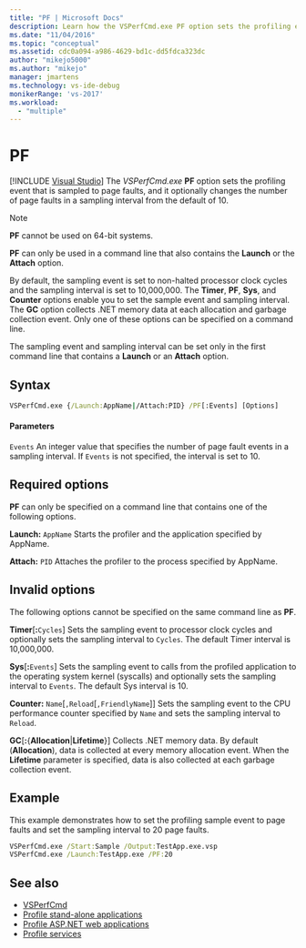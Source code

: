 ```yaml
---
title: "PF | Microsoft Docs"
description: Learn how the VSPerfCmd.exe PF option sets the profiling event that is sampled to page faults, and it changes the number of page faults in a sampling interval.
ms.date: "11/04/2016"
ms.topic: "conceptual"
ms.assetid: cdc0a094-a986-4629-bd1c-dd5fdca323dc
author: "mikejo5000"
ms.author: "mikejo"
manager: jmartens
ms.technology: vs-ide-debug
monikerRange: 'vs-2017'
ms.workload:
  - "multiple"
---
```

# PF

 [!INCLUDE [Visual Studio](~/includes/applies-to-version/vs-windows-only.md)]
The *VSPerfCmd.exe* **PF** option sets the profiling event that is sampled to page faults, and it optionally changes the number of page faults in a sampling interval from the default of 10.

> [!NOTE]
> **PF** cannot be used on 64-bit systems.

**PF** can only be used in a command line that also contains the **Launch** or the **Attach** option.

 By default, the sampling event is set to non-halted processor clock cycles and the sampling interval is set to 10,000,000. The **Timer**, **PF**, **Sys**, and **Counter** options enable you to set the sample event and sampling interval. The **GC** option collects .NET memory data at each allocation and garbage collection event. Only one of these options can be specified on a command line.

 The sampling event and sampling interval can be set only in the first command line that contains a **Launch** or an **Attach** option.

## Syntax

```cmd
VSPerfCmd.exe {/Launch:AppName|/Attach:PID} /PF[:Events] [Options]
```

#### Parameters
 `Events`
 An integer value that specifies the number of page fault events in a sampling interval. If `Events` is not specified, the interval is set to 10.

## Required options
 **PF** can only be specified on a command line that contains one of the following options.

 **Launch:** `AppName`
 Starts the profiler and the application specified by AppName.

 **Attach:** `PID`
 Attaches the profiler to the process specified by AppName.

## Invalid options
 The following options cannot be specified on the same command line as **PF**.

 **Timer**[**:**`Cycles`]
 Sets the sampling event to processor clock cycles and optionally sets the sampling interval to `Cycles`. The default Timer interval is 10,000,000.

 **Sys**[**:**`Events`]
 Sets the sampling event to calls from the profiled application to the operating system kernel (syscalls) and optionally sets the sampling interval to `Events`. The default Sys interval is 10.

 **Counter:** `Name`[`,Reload`[`,FriendlyName`]]
 Sets the sampling event to the CPU performance counter specified by `Name` and sets the sampling interval to `Reload`.

 **GC**[**:**{**Allocation**&#124;**Lifetime**}]
 Collects .NET memory data. By default (**Allocation**), data is collected at every memory allocation event. When the **Lifetime** parameter is specified, data is also collected at each garbage collection event.

## Example
 This example demonstrates how to set the profiling sample event to page faults and set the sampling interval to 20 page faults.

```cmd
VSPerfCmd.exe /Start:Sample /Output:TestApp.exe.vsp
VSPerfCmd.exe /Launch:TestApp.exe /PF:20
```

## See also
- [VSPerfCmd](../profiling/vsperfcmd.md)
- [Profile stand-alone applications](../profiling/command-line-profiling-of-stand-alone-applications.md)
- [Profile ASP.NET web applications](../profiling/command-line-profiling-of-aspnet-web-applications.md)
- [Profile services](../profiling/command-line-profiling-of-services.md)

